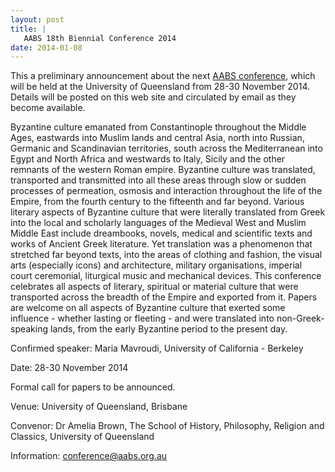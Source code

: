 ```yaml
---
layout: post
title: |
   AABS 18th Biennial Conference 2014
date: 2014-01-08
---
```


This a preliminary announcement about the next [AABS
conference](http://www.aabs.org.au/conferences/18th/ "Byzantine Culture in Translation"),
which will be held at the University of Queensland from 28-30 November
2014. Details will be posted on this web site and circulated by email as
they become available.

Byzantine culture emanated from
Constantinople throughout the Middle Ages, eastwards into Muslim lands
and central Asia, north into Russian, Germanic and Scandinavian
territories, south across the Mediterranean into Egypt and North Africa
and westwards to Italy, Sicily and the other remnants of the western
Roman empire. Byzantine culture was translated, transported and
transmitted into all these areas through slow or sudden processes of
permeation, osmosis and interaction throughout the life of the Empire,
from the fourth century to the fifteenth and far beyond. Various
literary aspects of Byzantine culture that were literally translated
from Greek into the local and scholarly languages of the Medieval West
and Muslim Middle East include dreambooks, novels, medical and
scientific texts and works of Ancient Greek literature. Yet translation
was a phenomenon that stretched far beyond texts, into the areas of
clothing and fashion, the visual arts (especially icons) and
architecture, military organisations, imperial court ceremonial,
liturgical music and mechanical devices. This conference celebrates all
aspects of literary, spiritual or material culture that were transported
across the breadth of the Empire and exported from it. Papers are
welcome on all aspects of Byzantine culture that exerted some
influence - whether lasting or fleeting - and were translated into
non-Greek-speaking lands, from the early Byzantine period to the present
day.


Confirmed speaker: Maria Mavroudi, University of California - Berkeley




Date: 28-30 November 2014




Formal call for papers to be announced.




Venue: University of Queensland, Brisbane




Convenor: Dr Amelia Brown, The School of History, Philosophy, Religion
and Classics, University of Queensland


Information: <conference@aabs.org.au>

 

